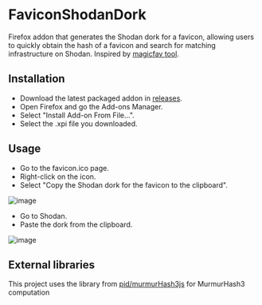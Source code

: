 # FaviconShodanDork
Firefox addon that generates the Shodan dork for a favicon, allowing users to quickly obtain the hash of a favicon and search for matching infrastructure on Shodan. Inspired by [magicfav tool](https://github.com/alanbriangh/magicfav).

## Installation
- Download the latest packaged addon in [releases](https://github.com/m074/FaviconShodanDork/releases).
- Open Firefox and go the Add-ons Manager.
- Select "Install Add-on From File...".
- Select the .xpi file you downloaded.

## Usage
- Go to the favicon.ico page.
- Right-click on the icon.
- Select "Copy the Shodan dork for the favicon to the clipboard".

![image](https://github.com/user-attachments/assets/0607e96c-6c5d-48fe-8e9b-cf1fd2729d5b)

- Go to Shodan.
- Paste the dork from the clipboard.

![image](https://github.com/user-attachments/assets/6b9281f1-e810-4129-8b7a-b3bf9006fc97)

## External libraries
This project uses the library from [pid/murmurHash3js](https://github.com/pid/murmurHash3js) for MurmurHash3 computation

